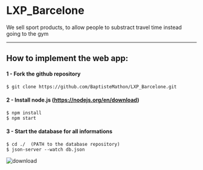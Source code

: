# LXP_Barcelone

We sell sport products, to allow people to substract travel time instead going to the gym

***
## How to implement the web app:

#### 1 - Fork the github repository
```
$ git clone https://github.com/BaptisteMathon/LXP_Barcelone.git
```
#### 2 - Install node.js (https://nodejs.org/en/download)
```
$ npm install
$ npm start
```

#### 3 - Start the database for all informations
```
$ cd ./  (PATH to the database repository)
$ json-server --watch db.json
```
![download](https://github.com/BaptisteMathon/LXP_Barcelone/assets/103061783/b3641b3c-3a6d-4401-8fca-b6d457d1d756)
